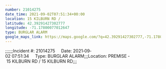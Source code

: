 ```yaml
---
number: 21014275
date_time: 2021-09-02T07:51:34+00:00
location: 15 KILBURN RD / 
latitude: 42.39291427302777
longitude: -71.17800077012647
type: BURGLAR ALARM
google_maps_link: https://maps.google.com/?q=42.39291427302777,-71.17800077012647
---
```


;;;;;;Incident #: 21014275     Date: 2021‐09‐02 07:51:34     Type: BURGLAR ALARM;;;Location: PREMISE ‐ 15 KILBURN RD / 15 KILBURN RD;;;

